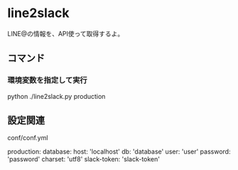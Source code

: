 # line2slack

LINE@の情報を、API使って取得するよ。

## コマンド

### 環境変数を指定して実行
python ./line2slack.py production

## 設定関連
conf/conf.yml

production:
  database:
    host: 'localhost'
    db: 'database'
    user: 'user'
    password: 'password'
    charset: 'utf8'
  slack-token: 'slack-token'
